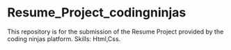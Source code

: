 # Resume_Project_codingninjas

This repository is for the submission of the Resume Project provided by the coding ninjas platform.
Skills:
Html,Css.
